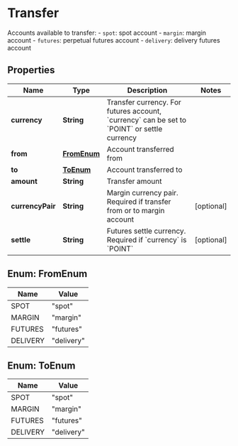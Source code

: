 
# Transfer

Accounts available to transfer:  - `spot`: spot account - `margin`: margin account - `futures`: perpetual futures account - `delivery`: delivery futures account

## Properties

Name | Type | Description | Notes
------------ | ------------- | ------------- | -------------
**currency** | **String** | Transfer currency. For futures account, &#x60;currency&#x60; can be set to &#x60;POINT&#x60; or settle currency | 
**from** | [**FromEnum**](#FromEnum) | Account transferred from | 
**to** | [**ToEnum**](#ToEnum) | Account transferred to | 
**amount** | **String** | Transfer amount | 
**currencyPair** | **String** | Margin currency pair. Required if transfer from or to margin account |  [optional]
**settle** | **String** | Futures settle currency. Required if &#x60;currency&#x60; is &#x60;POINT&#x60; |  [optional]

## Enum: FromEnum

Name | Value
---- | -----
SPOT | &quot;spot&quot;
MARGIN | &quot;margin&quot;
FUTURES | &quot;futures&quot;
DELIVERY | &quot;delivery&quot;

## Enum: ToEnum

Name | Value
---- | -----
SPOT | &quot;spot&quot;
MARGIN | &quot;margin&quot;
FUTURES | &quot;futures&quot;
DELIVERY | &quot;delivery&quot;

